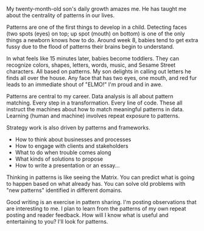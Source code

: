My twenty-month-old son's daily growth amazes me. He has taught me about the centrality of patterns in our lives.

Patterns are one of the first things to develop in a child. Detecting faces (two spots (eyes) on top; up spot (mouth) on bottom) is one of the only things a newborn knows how to do. Around week 8, babies tend to get extra fussy due to the flood of patterns their brains begin to understand.

In what feels like 15 minutes later, babies become toddlers. They can recognize colors, shapes, letters, words, music, and Sesame Street characters. All based on patterns. My son delights in calling out letters he finds all over the house. Any face that has two eyes, one mouth, and red fur leads to an immediate shout of "ELMO!" I'm proud and in awe.

Patterns are central to my career. Data analysis is all about pattern matching. Every step in a transformation. Every line of code. These all instruct the machines about how to match meaningful patterns in data. Learning (human and machine) involves repeat exposure to patterns.

Strategy work is also driven by patterns and frameworks.
- How to think about businesses and processes
- How to engage with clients and stakeholders
- What to do when trouble comes along
- What kinds of solutions to propose
- How to write a presentation or an essay...

Thinking in patterns is like seeing the Matrix. You can predict what is going to happen based on what already has. You can solve old problems with "new patterns" identified in different domains.

Good writing is an exercise in pattern sharing. I'm posting observations that are interesting to me. I plan to learn from the patterns of my own repeat posting and reader feedback. How will I know what is useful and entertaining to you? I'll look for patterns.